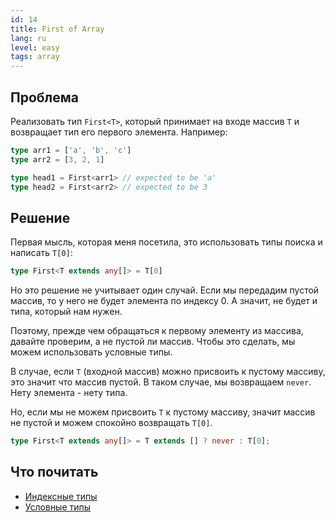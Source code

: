 ```yaml
---
id: 14
title: First of Array
lang: ru
level: easy
tags: array
---
```


## Проблема

Реализовать тип `First<T>`, который принимает на входе массив `T` и возвращает тип его первого элемента.
Например:

```typescript
type arr1 = ['a', 'b', 'c']
type arr2 = [3, 2, 1]

type head1 = First<arr1> // expected to be 'a'
type head2 = First<arr2> // expected to be 3
```

## Решение

Первая мысль, которая меня посетила, это использовать типы поиска и написать `T[0]`:

```typescript
type First<T extends any[]> = T[0]
```

Но это решение не учитывает один случай.
Если мы передадим пустой массив, то у него не будет элемента по индексу 0.
А значит, не будет и типа, который нам нужен.

Поэтому, прежде чем обращаться к первому элементу из массива, давайте проверим, а не пустой ли массив.
Чтобы это сделать, мы можем использовать условные типы.

В случае, если `T` (входной массив) можно присвоить к пустому массиву, это значит что массив пустой.
В таком случае, мы возвращаем `never`.
Нету элемента - нету типа.

Но, если мы не можем присвоить `T` к пустому массиву, значит массив не пустой и можем спокойно возвращать `T[0]`.

```typescript
type First<T extends any[]> = T extends [] ? never : T[0];
```

## Что почитать

- [Индексные типы](https://www.typescriptlang.org/docs/handbook/2/indexed-access-types.html)
- [Условные типы](https://www.typescriptlang.org/docs/handbook/2/conditional-types.html)
